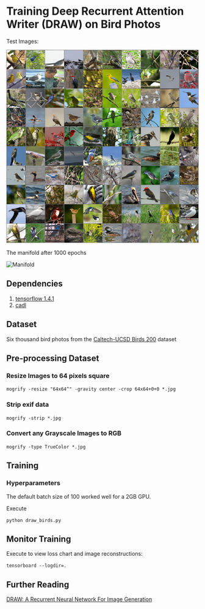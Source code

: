# Training Deep Recurrent Attention Writer (DRAW) on Bird Photos

Test Images:

![Initial Montage](test_xs.png)

The manifold after 1000 epochs

![Manifold](manifold_00048000.gif)


## Dependencies

1. [tensorflow 1.4.1](https://www.tensorflow.org/install/)
1. [cadl](https://github.com/pkmital/pycadl)

## Dataset

Six thousand bird photos from the [Caltech-UCSD Birds 200](http://www.vision.caltech.edu/visipedia/CUB-200.html) dataset

## Pre-processing Dataset

### Resize Images to 64 pixels square
```
mogrify -resize "64x64^" -gravity center -crop 64x64+0+0 *.jpg
```
### Strip exif data
```
mogrify -strip *.jpg
```
### Convert any Grayscale Images to RGB
```
mogrify -type TrueColor *.jpg
```
## Training

### Hyperparameters
The default batch size of 100 worked well for a 2GB GPU.

Execute

```
python draw_birds.py
```

## Monitor Training

Execute to view loss chart and image reconstructions:

```
tensorboard --logdir=.
```


## Further Reading

[DRAW: A Recurrent Neural Network For Image Generation](https://arxiv.org/abs/1502.04623)
